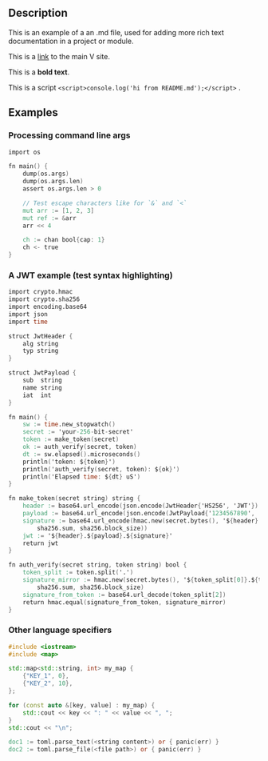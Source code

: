 ## Description

This is an example of a an .md file, used for adding more rich text
documentation in a project or module.

This is a [link](https://vlang.io/) to the main V site.

This is a <b>bold text</b>.

This is a script `<script>console.log('hi from README.md');</script>` .

## Examples

### Processing command line args

```v
import os

fn main() {
	dump(os.args)
	dump(os.args.len)
	assert os.args.len > 0

	// Test escape characters like for `&` and `<`
	mut arr := [1, 2, 3]
	mut ref := &arr
	arr << 4

	ch := chan bool{cap: 1}
	ch <- true
}
```

### A JWT example (test syntax highlighting)

```v
import crypto.hmac
import crypto.sha256
import encoding.base64
import json
import time

struct JwtHeader {
	alg string
	typ string
}

struct JwtPayload {
	sub  string
	name string
	iat  int
}

fn main() {
	sw := time.new_stopwatch()
	secret := 'your-256-bit-secret'
	token := make_token(secret)
	ok := auth_verify(secret, token)
	dt := sw.elapsed().microseconds()
	println('token: ${token}')
	println('auth_verify(secret, token): ${ok}')
	println('Elapsed time: ${dt} uS')
}

fn make_token(secret string) string {
	header := base64.url_encode(json.encode(JwtHeader{'HS256', 'JWT'}).bytes())
	payload := base64.url_encode(json.encode(JwtPayload{'1234567890', 'John Doe', 1516239022}).bytes())
	signature := base64.url_encode(hmac.new(secret.bytes(), '${header}.${payload}'.bytes(),
		sha256.sum, sha256.block_size))
	jwt := '${header}.${payload}.${signature}'
	return jwt
}

fn auth_verify(secret string, token string) bool {
	token_split := token.split('.')
	signature_mirror := hmac.new(secret.bytes(), '${token_split[0]}.${token_split[1]}'.bytes(),
		sha256.sum, sha256.block_size)
	signature_from_token := base64.url_decode(token_split[2])
	return hmac.equal(signature_from_token, signature_mirror)
}
```

### Other language specifiers

```cpp
#include <iostream>
#include <map>

std::map<std::string, int> my_map {
	{"KEY_1", 0},
	{"KEY_2", 10},
};

for (const auto &[key, value] : my_map) {
	std::cout << key << ": " << value << ", ";
}
std::cout << "\n";
```

```v ignore
doc1 := toml.parse_text(<string content>) or { panic(err) }
doc2 := toml.parse_file(<file path>) or { panic(err) }
```
